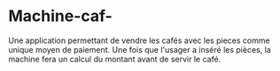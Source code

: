 # Machine-caf-
Une application permettant de vendre les cafés avec les pieces comme unique moyen de paiement.
Une fois que l'usager a inséré les pièces, la machine fera un calcul du montant avant de servir le café.
